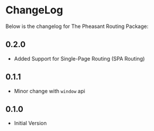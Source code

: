 # ChangeLog

Below is the changelog for The Pheasant Routing Package:

## 0.2.0
- Added Support for Single-Page Routing (SPA Routing)


## 0.1.1
- Minor change with `window` api

## 0.1.0
- Initial Version